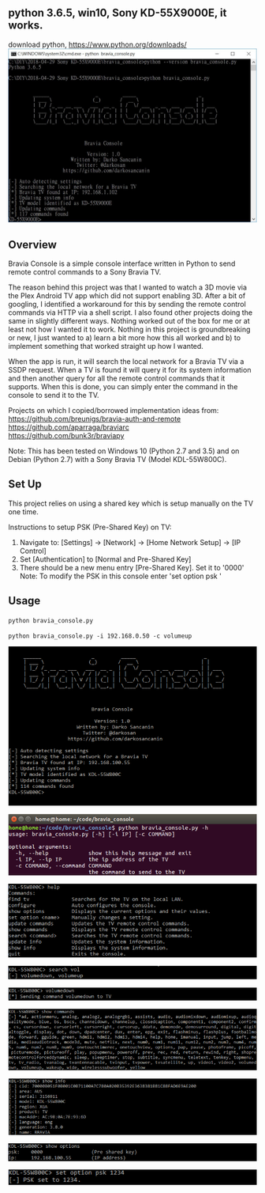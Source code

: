 ## python 3.6.5, win10, Sony KD-55X9000E, it works.

download python, https://www.python.org/downloads/
![KD-55X9000E-python-3.6.5.JPG](KD-55X9000E-python-3.6.5.JPG)





## Overview 
Bravia Console is a simple console interface written in Python to send remote control commands to a Sony Bravia TV.

The reason behind this project was that I wanted to watch a 3D movie via the Plex Android TV app which did not support enabling 3D. After a bit of googling, I identified a workaround for this by sending the remote control commands via HTTP via a shell script. I also found other projects doing the same in slightly different ways. Nothing worked out of the box for me or at least not how I wanted it to work.  Nothing in this project is groundbreaking or new, I just wanted to a) learn a bit more how this all worked and b) to implement something that worked straight up how I wanted.

When the app is run, it will search the local network for a Bravia TV via a SSDP request. When a TV is found it will query it for its system information and then another query for all the remote control commands that it supports. When this is done, you can simply enter the command in the console to send it to the TV.

Projects on which I copied/borrowed implementation ideas from:  
https://github.com/breunigs/bravia-auth-and-remote  
https://github.com/aparraga/braviarc  
https://github.com/bunk3r/braviapy 

Note: This has been tested on Windows 10 (Python 2.7 and 3.5) and on Debian (Python 2.7) with a Sony Bravia TV (Model KDL-55W800C).

## Set Up 
This project relies on using a shared key which is setup manually on the TV one time.

Instructions to setup PSK (Pre-Shared Key) on TV:  
1. Navigate to: [Settings] -> [Network] -> [Home Network Setup] -> [IP Control]  
2. Set [Authentication] to [Normal and Pre-Shared Key]  
3. There should be a new menu entry [Pre-Shared Key]. Set it to '0000'  
Note: To modify the PSK in this console enter 'set option psk <value>' 

## Usage

`python bravia_console.py`

`python bravia_console.py -i 192.168.0.50 -c volumeup`

![Banner](https://raw.githubusercontent.com/darkosancanin/bravia_console/master/screenshots/banner.png)

![Usage](https://raw.githubusercontent.com/darkosancanin/bravia_console/master/screenshots/usage.png)

![Help](https://raw.githubusercontent.com/darkosancanin/bravia_console/master/screenshots/help.png)

![Search](https://raw.githubusercontent.com/darkosancanin/bravia_console/master/screenshots/search.png)

![Sending Commands](https://raw.githubusercontent.com/darkosancanin/bravia_console/master/screenshots/sending_command.png)

![Show Commands](https://raw.githubusercontent.com/darkosancanin/bravia_console/master/screenshots/show_commands.png)

![Show Info](https://raw.githubusercontent.com/darkosancanin/bravia_console/master/screenshots/show_info.png)

![Show Options](https://raw.githubusercontent.com/darkosancanin/bravia_console/master/screenshots/show_options.png)

![Set Options](https://raw.githubusercontent.com/darkosancanin/bravia_console/master/screenshots/set_options.png)

